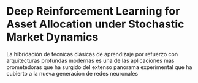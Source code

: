 # Deep Reinforcement Learning for Asset Allocation under Stochastic Market Dynamics
La hibridación de técnicas clásicas de aprendizaje por refuerzo con arquitecturas profundas modernas es una de las aplicaciones mas prometedoras que ha surgido del extenso panorama experimental que ha cubierto a la nueva generacion de redes neuronales  
